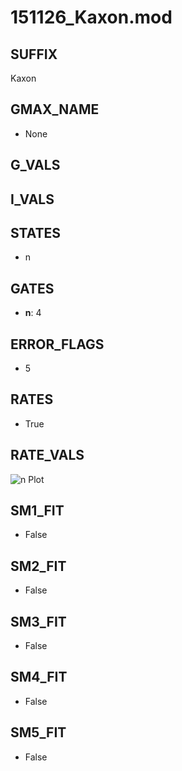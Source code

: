 # 151126_Kaxon.mod

## SUFFIX

Kaxon

## GMAX_NAME

- None

## G_VALS


## I_VALS


## STATES

- n

## GATES

- **n**: 4

## ERROR_FLAGS

- 5

## RATES

- True

## RATE_VALS

![n Plot](/Users/pbozelos/Dropbox/icg-Chai-Panos/supermodels/output_markdown_files/K/151126_Kaxon.mod/images/n.png)

## SM1_FIT

- False

## SM2_FIT

- False

## SM3_FIT

- False

## SM4_FIT

- False

## SM5_FIT

- False

